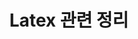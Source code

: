 ---
title: "Latex 관련 정리"
permalink: /categories/latex/
layout: category
author_profile: true
taxonomy: latex
sidebar_main : true
---